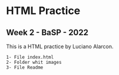 # HTML Practice 
## Week 2 - BaSP - 2022
This is a HTML practice by Luciano Alarcon.
````
1- File index.html
2- Folder whit images
3- File Readme